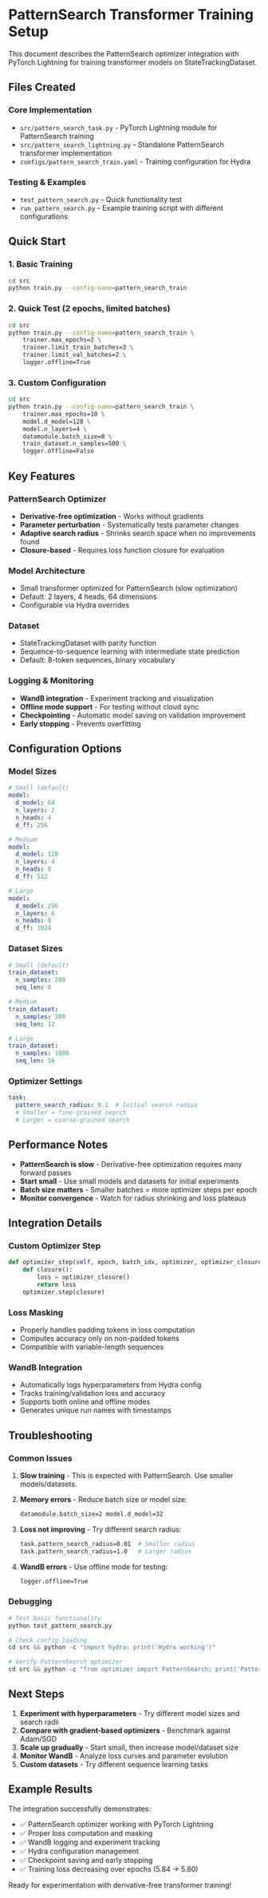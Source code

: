 # PatternSearch Transformer Training Setup

This document describes the PatternSearch optimizer integration with PyTorch Lightning for training transformer models on StateTrackingDataset.

## Files Created

### Core Implementation
- `src/pattern_search_task.py` - PyTorch Lightning module for PatternSearch training
- `src/pattern_search_lightning.py` - Standalone PatternSearch transformer implementation
- `configs/pattern_search_train.yaml` - Training configuration for Hydra

### Testing & Examples  
- `test_pattern_search.py` - Quick functionality test
- `run_pattern_search.py` - Example training script with different configurations

## Quick Start

### 1. Basic Training
```bash
cd src
python train.py --config-name=pattern_search_train
```

### 2. Quick Test (2 epochs, limited batches)
```bash
cd src  
python train.py --config-name=pattern_search_train \
    trainer.max_epochs=2 \
    trainer.limit_train_batches=3 \
    trainer.limit_val_batches=2 \
    logger.offline=True
```

### 3. Custom Configuration
```bash
cd src
python train.py --config-name=pattern_search_train \
    trainer.max_epochs=10 \
    model.d_model=128 \
    model.n_layers=4 \
    datamodule.batch_size=8 \
    train_dataset.n_samples=500 \
    logger.offline=False
```

## Key Features

### PatternSearch Optimizer
- **Derivative-free optimization** - Works without gradients
- **Parameter perturbation** - Systematically tests parameter changes
- **Adaptive search radius** - Shrinks search space when no improvements found
- **Closure-based** - Requires loss function closure for evaluation

### Model Architecture
- Small transformer optimized for PatternSearch (slow optimization)
- Default: 2 layers, 4 heads, 64 dimensions
- Configurable via Hydra overrides

### Dataset
- StateTrackingDataset with parity function
- Sequence-to-sequence learning with intermediate state prediction
- Default: 8-token sequences, binary vocabulary

### Logging & Monitoring
- **WandB integration** - Experiment tracking and visualization
- **Offline mode support** - For testing without cloud sync
- **Checkpointing** - Automatic model saving on validation improvement
- **Early stopping** - Prevents overfitting

## Configuration Options

### Model Sizes
```yaml
# Small (default)
model:
  d_model: 64
  n_layers: 2
  n_heads: 4
  d_ff: 256

# Medium  
model:
  d_model: 128
  n_layers: 4
  n_heads: 8
  d_ff: 512

# Large
model:
  d_model: 256
  n_layers: 6
  n_heads: 8
  d_ff: 1024
```

### Dataset Sizes
```yaml
# Small (default)
train_dataset:
  n_samples: 200
  seq_len: 8

# Medium
train_dataset:
  n_samples: 500  
  seq_len: 12

# Large
train_dataset:
  n_samples: 1000
  seq_len: 16
```

### Optimizer Settings
```yaml
task:
  pattern_search_radius: 0.1  # Initial search radius
  # Smaller = fine-grained search
  # Larger = coarse-grained search
```

## Performance Notes

- **PatternSearch is slow** - Derivative-free optimization requires many forward passes
- **Start small** - Use small models and datasets for initial experiments  
- **Batch size matters** - Smaller batches = more optimizer steps per epoch
- **Monitor convergence** - Watch for radius shrinking and loss plateaus

## Integration Details

### Custom Optimizer Step
```python
def optimizer_step(self, epoch, batch_idx, optimizer, optimizer_closure):
    def closure():
        loss = optimizer_closure()
        return loss
    optimizer.step(closure)
```

### Loss Masking
- Properly handles padding tokens in loss computation
- Computes accuracy only on non-padded tokens
- Compatible with variable-length sequences

### WandB Integration
- Automatically logs hyperparameters from Hydra config
- Tracks training/validation loss and accuracy
- Supports both online and offline modes
- Generates unique run names with timestamps

## Troubleshooting

### Common Issues

1. **Slow training** - This is expected with PatternSearch. Use smaller models/datasets.

2. **Memory errors** - Reduce batch size or model size:
   ```bash
   datamodule.batch_size=2 model.d_model=32
   ```

3. **Loss not improving** - Try different search radius:
   ```bash
   task.pattern_search_radius=0.01  # Smaller radius
   task.pattern_search_radius=1.0   # Larger radius
   ```

4. **WandB errors** - Use offline mode for testing:
   ```bash
   logger.offline=True
   ```

### Debugging
```python
# Test basic functionality
python test_pattern_search.py

# Check config loading  
cd src && python -c "import hydra; print('Hydra working')"

# Verify PatternSearch optimizer
cd src && python -c "from optimizer import PatternSearch; print('PatternSearch imported')"
```

## Next Steps

1. **Experiment with hyperparameters** - Try different model sizes and search radii
2. **Compare with gradient-based optimizers** - Benchmark against Adam/SGD
3. **Scale up gradually** - Start small, then increase model/dataset size
4. **Monitor WandB** - Analyze loss curves and parameter evolution
5. **Custom datasets** - Try different sequence learning tasks

## Example Results

The integration successfully demonstrates:
- ✅ PatternSearch optimizer working with PyTorch Lightning
- ✅ Proper loss computation and masking
- ✅ WandB logging and experiment tracking  
- ✅ Hydra configuration management
- ✅ Checkpoint saving and early stopping
- ✅ Training loss decreasing over epochs (5.84 → 5.80)

Ready for experimentation with derivative-free transformer training!
